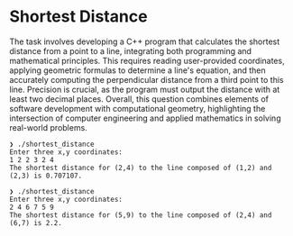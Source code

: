 # Shortest Distance
The task involves developing a C++ program that calculates the shortest distance from a point to a line, integrating both programming and mathematical principles. This requires reading user-provided coordinates, applying geometric formulas to determine a line's equation, and then accurately computing the perpendicular distance from a third point to this line. Precision is crucial, as the program must output the distance with at least two decimal places. Overall, this question combines elements of software development with computational geometry, highlighting the intersection of computer engineering and applied mathematics in solving real-world problems.
```
❯ ./shortest_distance                           
Enter three x,y coordinates:
1 2 2 3 2 4
The shortest distance for (2,4) to the line composed of (1,2) and (2,3) is 0.707107.

❯ ./shortest_distance
Enter three x,y coordinates:
2 4 6 7 5 9 
The shortest distance for (5,9) to the line composed of (2,4) and (6,7) is 2.2.
```
